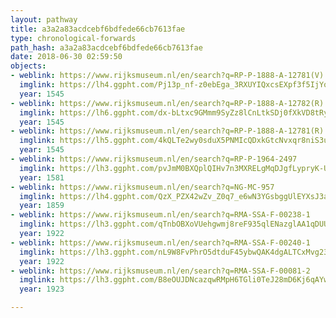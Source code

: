 ```yaml
---
layout: pathway
title: a3a2a83acdcebf6bdfede66cb7613fae
type: chronological-forwards
path_hash: a3a2a83acdcebf6bdfede66cb7613fae
date: 2018-06-30 02:59:50
objects:
- weblink: https://www.rijksmuseum.nl/en/search?q=RP-P-1888-A-12781(V)
  imglink: https://lh4.ggpht.com/Pj13p_nf-z0ebEga_3RXUYIQxcsEXpf3f5IjYoRcNV1YRqTaQB55P-w48Ifru2UuDWoOspc5MzsmYJzPUT-RY4D-zVw=s200
  year: 1545
- weblink: https://www.rijksmuseum.nl/en/search?q=RP-P-1888-A-12782(R)
  imglink: https://lh6.ggpht.com/dx-bLtxc9GMmm9SyZz8lCnLtkSDj0fXkVD8tRySmwQVZn4Qy53XAOKzoHYJgP2IsECmrHyt4dhU9Pn9Hdool9HLRRt5J=s200
  year: 1545
- weblink: https://www.rijksmuseum.nl/en/search?q=RP-P-1888-A-12781(R)
  imglink: https://lh5.ggpht.com/4kQLTe2wy0sduX5PNMIcQDxkGtcNvxqr8niS3uj3UePom3pICFStQqSso67nYtzP0qSxT1Nmn5iYZtMysjuQ9a57NWqG=s200
  year: 1545
- weblink: https://www.rijksmuseum.nl/en/search?q=RP-P-1964-2497
  imglink: https://lh3.ggpht.com/pvJmM0BXQplQIHv7n3MXRELgMqDJgfLypryK-UmsK38wmaRnasMIvpuWzFnpRVmb700Z_B9_ltXPViyEwpNVm7RCsQo=s200
  year: 1581
- weblink: https://www.rijksmuseum.nl/en/search?q=NG-MC-957
  imglink: https://lh4.ggpht.com/QzX_PZX42wZv_Z0q7_e6wN3YGsbggUlEYXsJ3anTVljTODDgTF6J2BCCJ6hm1EuqMF_KF1207zZ_eAPjXVKpUIC9SqE=s200
  year: 1859
- weblink: https://www.rijksmuseum.nl/en/search?q=RMA-SSA-F-00238-1
  imglink: https://lh3.ggpht.com/qTnbOBXoVUehgwmj8reF935qlENazglAA1qDUUnP6L8mupnLkjJGnVxtoQkK6dJLgxsfqANg3j_68CF_J0hcPobQrg=s200
  year: 1922
- weblink: https://www.rijksmuseum.nl/en/search?q=RMA-SSA-F-00240-1
  imglink: https://lh3.ggpht.com/nL9W8FvPhrO5dtduF45ybwQAK4dgALTCxMvg233NmUrprs3GHpexdtYSERIhFeemlV7OcQ9vNsBUDo8ZpywGbcoDgA=s200
  year: 1922
- weblink: https://www.rijksmuseum.nl/en/search?q=RMA-SSA-F-00081-2
  imglink: https://lh3.ggpht.com/B8eOUJDNcazqwRMpH6TGli0TeJ28mD6Kj6qAYwIpfj3QhVA3TI_xY0y3xKhApkGbqRjsLDq_HzhsCN2IPYUwpHSGsrU=s200
  year: 1923

---
```


